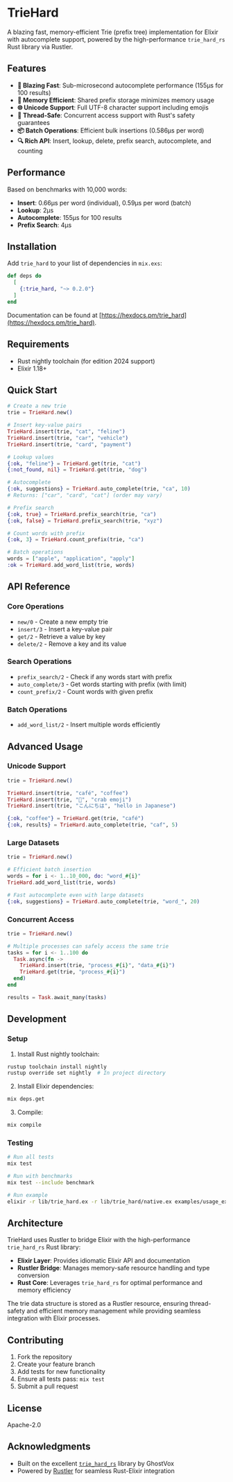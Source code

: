 # TrieHard

A blazing fast, memory-efficient Trie (prefix tree) implementation for Elixir with autocomplete support, powered by the high-performance `trie_hard_rs` Rust library via Rustler.

## Features

- **🚀 Blazing Fast**: Sub-microsecond autocomplete performance (155μs for 100 results)
- **💾 Memory Efficient**: Shared prefix storage minimizes memory usage
- **🌐 Unicode Support**: Full UTF-8 character support including emojis
- **🔄 Thread-Safe**: Concurrent access support with Rust's safety guarantees
- **📦 Batch Operations**: Efficient bulk insertions (0.586μs per word)
- **🔍 Rich API**: Insert, lookup, delete, prefix search, autocomplete, and counting

## Performance

Based on benchmarks with 10,000 words:

- **Insert**: 0.66μs per word (individual), 0.59μs per word (batch)
- **Lookup**: 2μs
- **Autocomplete**: 155μs for 100 results
- **Prefix Search**: 4μs

## Installation

Add `trie_hard` to your list of dependencies in `mix.exs`:

```elixir
def deps do
  [
    {:trie_hard, "~> 0.2.0"}
  ]
end
```

Documentation can be found at [https://hexdocs.pm/trie_hard](https://hexdocs.pm/trie_hard).

## Requirements

- Rust nightly toolchain (for edition 2024 support)
- Elixir 1.18+

## Quick Start

```elixir
# Create a new trie
trie = TrieHard.new()

# Insert key-value pairs
TrieHard.insert(trie, "cat", "feline")
TrieHard.insert(trie, "car", "vehicle")
TrieHard.insert(trie, "card", "payment")

# Lookup values
{:ok, "feline"} = TrieHard.get(trie, "cat")
{:not_found, nil} = TrieHard.get(trie, "dog")

# Autocomplete
{:ok, suggestions} = TrieHard.auto_complete(trie, "ca", 10)
# Returns: ["car", "card", "cat"] (order may vary)

# Prefix search
{:ok, true} = TrieHard.prefix_search(trie, "ca")
{:ok, false} = TrieHard.prefix_search(trie, "xyz")

# Count words with prefix
{:ok, 3} = TrieHard.count_prefix(trie, "ca")

# Batch operations
words = ["apple", "application", "apply"]
:ok = TrieHard.add_word_list(trie, words)
```

## API Reference

### Core Operations

- `new/0` - Create a new empty trie
- `insert/3` - Insert a key-value pair
- `get/2` - Retrieve a value by key
- `delete/2` - Remove a key and its value

### Search Operations

- `prefix_search/2` - Check if any words start with prefix
- `auto_complete/3` - Get words starting with prefix (with limit)
- `count_prefix/2` - Count words with given prefix

### Batch Operations

- `add_word_list/2` - Insert multiple words efficiently

## Advanced Usage

### Unicode Support

```elixir
trie = TrieHard.new()

TrieHard.insert(trie, "café", "coffee")
TrieHard.insert(trie, "🦀", "crab emoji")
TrieHard.insert(trie, "こんにちは", "hello in Japanese")

{:ok, "coffee"} = TrieHard.get(trie, "café")
{:ok, results} = TrieHard.auto_complete(trie, "caf", 5)
```

### Large Datasets

```elixir
trie = TrieHard.new()

# Efficient batch insertion
words = for i <- 1..10_000, do: "word_#{i}"
TrieHard.add_word_list(trie, words)

# Fast autocomplete even with large datasets
{:ok, suggestions} = TrieHard.auto_complete(trie, "word_", 20)
```

### Concurrent Access

```elixir
trie = TrieHard.new()

# Multiple processes can safely access the same trie
tasks = for i <- 1..100 do
  Task.async(fn ->
    TrieHard.insert(trie, "process_#{i}", "data_#{i}")
    TrieHard.get(trie, "process_#{i}")
  end)
end

results = Task.await_many(tasks)
```

## Development

### Setup

1. Install Rust nightly toolchain:
```bash
rustup toolchain install nightly
rustup override set nightly  # In project directory
```

2. Install Elixir dependencies:
```bash
mix deps.get
```

3. Compile:
```bash
mix compile
```

### Testing

```bash
# Run all tests
mix test

# Run with benchmarks
mix test --include benchmark

# Run example
elixir -r lib/trie_hard.ex -r lib/trie_hard/native.ex examples/usage_example.exs
```

## Architecture

TrieHard uses Rustler to bridge Elixir with the high-performance `trie_hard_rs` Rust library:

- **Elixir Layer**: Provides idiomatic Elixir API and documentation
- **Rustler Bridge**: Manages memory-safe resource handling and type conversion
- **Rust Core**: Leverages `trie_hard_rs` for optimal performance and memory efficiency

The trie data structure is stored as a Rustler resource, ensuring thread-safety and efficient memory management while providing seamless integration with Elixir processes.

## Contributing

1. Fork the repository
2. Create your feature branch
3. Add tests for new functionality
4. Ensure all tests pass: `mix test`
5. Submit a pull request

## License

Apache-2.0

## Acknowledgments

- Built on the excellent [`trie_hard_rs`](https://crates.io/crates/trie_hard_rs) library by GhostVox
- Powered by [Rustler](https://github.com/rusterlium/rustler) for seamless Rust-Elixir integration

